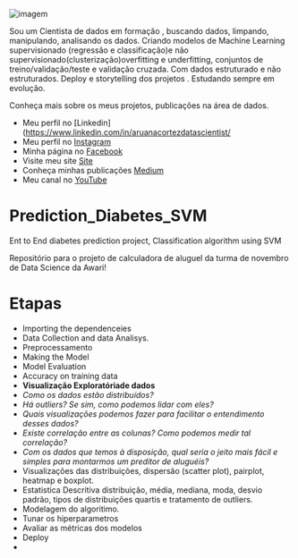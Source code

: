 

![imagem](https://i.imgur.com/mbdq8P5.png)

Sou um Cientista de dados em formação , buscando dados, limpando, manipulando, analisando os dados. Criando modelos de Machine Learning supervisionado (regressão e classificação)e não supervisionado(clusterização)overfitting e underfitting, conjuntos de treino/validação/teste e validação cruzada. Com dados estruturado e não estruturados. Deploy e storytelling dos projetos . Estudando sempre em evolução.


Conheça mais sobre os meus projetos, publicações na área de dados.
* Meu perfil no [Linkedin](https://www.linkedin.com/in/aruanacortezdatascientist/
* Meu perfil no [Instagram](https://www.instagram.com/aruanacortez_dev/)
* Minha página no [Facebook](https://www.facebook.com/aruanacortez.lucena/)
* Visite meu site [Site](https://www.aruanacortezdev.com.br)
* Conheça minhas publicações [Medium](https://aruanacortezdev.medium.com/)
* Meu canal no [YouTube](https://www.youtube.com/channel/UCdpeqZIZ1JGZk2PywYTcQdw)


#  Prediction_Diabetes_SVM
Ent to End diabetes prediction project, Classification algorithm using SVM

Repositório para o projeto de calculadora de aluguel da turma de novembro de Data Science da Awari!
 # Etapas
 
 * Importing the dependenceies
 * Data Collection and data Analisys.
 * Preprocessamento
 * Making the Model
 * Model Evaluation
 * Accuracy on training data 
 * **Visualização Exploratóriade dados**
 * *Como os dados estão distribuídos?*
 * *Há outliers? Se sim, como podemos lidar com eles?*
 * *Quais visualizações podemos fazer para facilitar o entendimento desses dados?*
 * *Existe correlação entre as colunas? Como podemos medir tal correlação?*
 * *Com os dados que temos à disposição, qual seria o jeito mais fácil e simples para montarmos um preditor de aluguéis?*
 * Visualizações das distribuições, dispersão (scatter plot), pairplot, heatmap e boxplot.
 * Estatistica Descritiva distribuição, média, mediana, moda, desvio padrão, tipos de distribuições quartis e tratamento de outliers.
 * Modelagem do algoritimo.
 * Tunar os hiperparametros
 * Avaliar as métricas dos modelos 
 * Deploy
 * 
